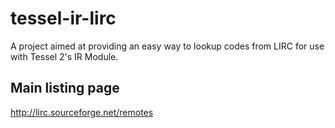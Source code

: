 # tessel-ir-lirc
A project aimed at providing an easy way to lookup codes from LIRC for use with Tessel 2's IR Module.

## Main listing page
http://lirc.sourceforge.net/remotes

